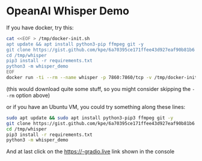 # OpeanAI Whisper Demo
If you have docker, try this:

``` sh
cat <<EOF > /tmp/docker-init.sh
apt update && apt install python3-pip ffmpeg git -y
git clone https://gist.github.com/kpe/6a70395ce171ffee43d927eaf90b81b6 /tmp/whisper
cd /tmp/whisper
pip3 install -r requirements.txt
python3 -m whisper_demo
EOF
docker run -ti --rm --name whisper -p 7860:7860/tcp -v /tmp/docker-init.sh:/tmp/init.sh ubuntu /bin/bash --rcfile /tmp/init.sh
```
(this would download quite some stuff, so you might consider skipping the `--rm` option above)

or if you have an Ubuntu VM, you could try something along these lines:

``` sh
sudo apt update && sudo apt install python3-pip3 ffmpeg git -y
git clone https://gist.github.com/kpe/6a70395ce171ffee43d927eaf90b81b6 /tmp/whisper
cd /tmp/whisper
pip3 install -r requirements.txt
python3 -m whisper_demo
```

And at last click on the [https://<uid>-gradio.live](#) link shown in the console
